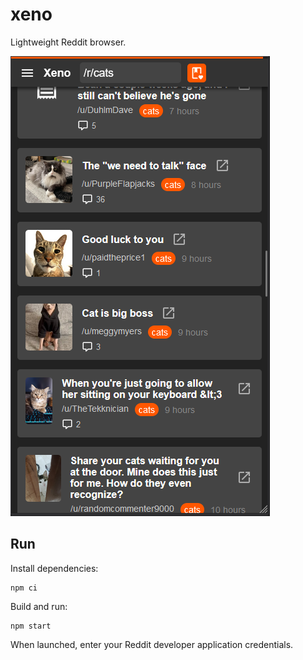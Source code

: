 # xeno

Lightweight Reddit browser.

![](assets/screenshot.png)

## Run

Install dependencies:

```
npm ci
```

Build and run:

```
npm start
```

When launched, enter your Reddit developer application credentials.
